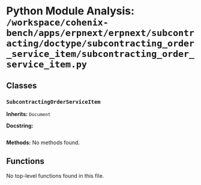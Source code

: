 # Python Module Analysis: `/workspace/cohenix-bench/apps/erpnext/erpnext/subcontracting/doctype/subcontracting_order_service_item/subcontracting_order_service_item.py`

## Classes

### `SubcontractingOrderServiceItem`
**Inherits:** `Document`


**Docstring:**
```

```

**Methods:**
No methods found.




## Functions

No top-level functions found in this file.
